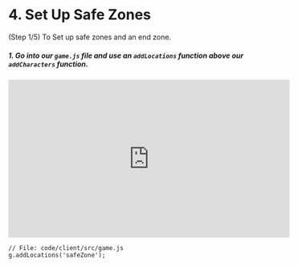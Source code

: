 # 4. Set Up Safe Zones
(Step 1/5) To Set up safe zones and an end zone.

##### 1. Go into our `game.js` file and use an `addLocations` _function_ **above** our `addCharacters` function.

<iframe width="560" height="315" src="https://www.youtube.com/embed/BD4Gdtoz7-I" frameborder="0" allow="accelerometer; autoplay; clipboard-write; encrypted-media; gyroscope; picture-in-picture" allowfullscreen></iframe>

```
// File: code/client/src/game.js
g.addLocations('safeZone');
```
